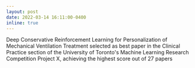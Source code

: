 ```yaml
---
layout: post
date: 2022-03-14 16:11:00-0400
inline: true
---
```


Deep Conservative Reinforcement Learning for Personalization of Mechanical Ventilation Treatment selected as best paper in the Clinical Practice section of the University of Toronto's Machine Learning Research Competition Project X, achieving the highest score out of 27 papers
